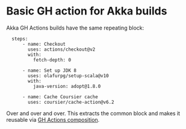 # Basic GH action for Akka builds

Akka GH Actions builds have the same repeating block:

```
  steps:
      - name: Checkout
        uses: actions/checkout@v2
        with:
          fetch-depth: 0

      - name: Set up JDK 8
        uses: olafurpg/setup-scala@v10
        with:
          java-version: adopt@1.8.0

      - name: Cache Coursier cache
        uses: coursier/cache-action@v6.2

```

Over and over and over. This extracts the common block and makes it reusable via [GH Actions composition](https://docs.github.com/en/actions/creating-actions/metadata-syntax-for-github-actions#runsstepsuses).
